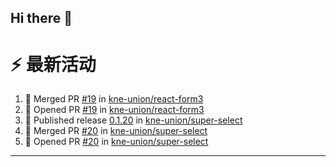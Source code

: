 ## Hi there 👋

<!--

**Here are some ideas to get you started:**

🙋‍♀️ A short introduction - what is your organization all about?
🌈 Contribution guidelines - how can the community get involved?
👩‍💻 Useful resources - where can the community find your docs? Is there anything else the community should know?
🍿 Fun facts - what does your team eat for breakfast?
🧙 Remember, you can do mighty things with the power of [Markdown](https://docs.github.com/github/writing-on-github/getting-started-with-writing-and-formatting-on-github/basic-writing-and-formatting-syntax)
-->


# ⚡ 最新活动

<!--START_SECTION:activity-->
1. 🎉 Merged PR [#19](https://github.com/kne-union/react-form3/pull/19) in [kne-union/react-form3](https://github.com/kne-union/react-form3)
2. 💪 Opened PR [#19](https://github.com/kne-union/react-form3/pull/19) in [kne-union/react-form3](https://github.com/kne-union/react-form3)
3. 🚀 Published release [0.1.20](https://github.com/kne-union/super-select/releases/tag/0.1.20) in [kne-union/super-select](https://github.com/kne-union/super-select)
4. 🎉 Merged PR [#20](https://github.com/kne-union/super-select/pull/20) in [kne-union/super-select](https://github.com/kne-union/super-select)
5. 💪 Opened PR [#20](https://github.com/kne-union/super-select/pull/20) in [kne-union/super-select](https://github.com/kne-union/super-select)
<!--END_SECTION:activity-->

---
